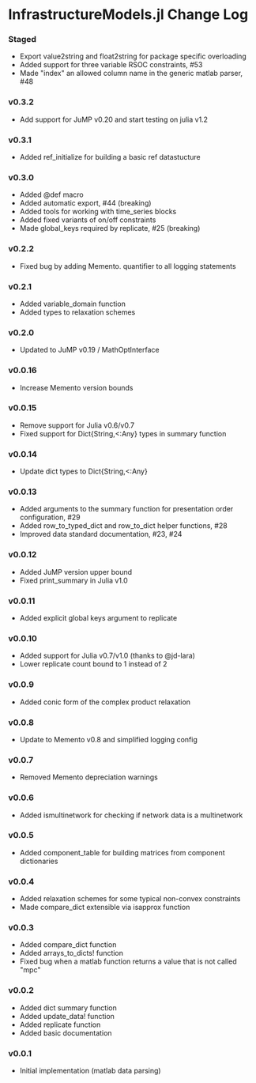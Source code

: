 InfrastructureModels.jl Change Log
==================================

### Staged
- Export value2string and float2string for package specific overloading
- Added support for three variable RSOC constraints, #53
- Made "index" an allowed column name in the generic matlab parser, #48

### v0.3.2
- Add support for JuMP v0.20 and start testing on julia v1.2

### v0.3.1
- Added ref_initialize for building a basic ref datastucture

### v0.3.0
- Added @def macro
- Added automatic export, #44 (breaking)
- Added tools for working with time_series blocks
- Added fixed variants of on/off constraints
- Made global_keys required by replicate, #25 (breaking)

### v0.2.2
- Fixed bug by adding Memento. quantifier to all logging statements

### v0.2.1
- Added variable_domain function
- Added types to relaxation schemes

### v0.2.0
- Updated to JuMP v0.19 / MathOptInterface

### v0.0.16
- Increase Memento version bounds

### v0.0.15
- Remove support for Julia v0.6/v0.7
- Fixed support for Dict{String,<:Any} types in summary function

### v0.0.14
- Update dict types to Dict{String,<:Any}

### v0.0.13
- Added arguments to the summary function for presentation order configuration, #29
- Added row_to_typed_dict and row_to_dict helper functions, #28
- Improved data standard documentation, #23, #24

### v0.0.12
- Added JuMP version upper bound
- Fixed print_summary in Julia v1.0

### v0.0.11
- Added explicit global keys argument to replicate

### v0.0.10
- Added support for Julia v0.7/v1.0 (thanks to @jd-lara)
- Lower replicate count bound to 1 instead of 2

### v0.0.9
- Added conic form of the complex product relaxation

### v0.0.8
- Update to Memento v0.8 and simplified logging config

### v0.0.7
- Removed Memento depreciation warnings

### v0.0.6
- Added ismultinetwork for checking if network data is a multinetwork

### v0.0.5
- Added component_table for building matrices from component dictionaries

### v0.0.4
- Added relaxation schemes for some typical non-convex constraints
- Made compare_dict extensible via isapprox function

### v0.0.3
- Added compare_dict function
- Added arrays_to_dicts! function
- Fixed bug when a matlab function returns a value that is not called "mpc"

### v0.0.2
- Added dict summary function
- Added update_data! function
- Added replicate function
- Added basic documentation

### v0.0.1
- Initial implementation (matlab data parsing)

